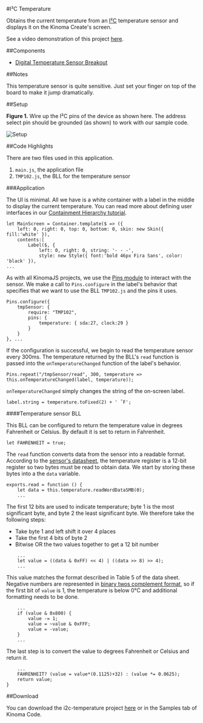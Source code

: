 #I²C Temperature

Obtains the current temperature from an [I²C](../i2c) temperature sensor and displays it on the Kinoma Create's screen.

See a video demonstration of this project [here](https://youtu.be/PR8Eof011IA).

<!--
<iframe width="640" height="360" src="https://www.youtube.com/embed/PR8Eof011IA?rel=0&amp;controls=1&amp;showinfo=0&autoplay=0" frameborder="0" allowfullscreen></iframe>
-->

##Components

* [Digital Temperature Sensor Breakout](https://www.sparkfun.com/search/results?term=tmp102)

##Notes

This temperature sensor is quite sensitive. Just set your finger on top of the board to make it jump dramatically.

##Setup

**Figure 1.** Wire up the I²C pins of the device as shown here. The address select pin should be grounded (as shown) to work with our sample code.

![Setup](img/setup.jpg)

##Code Highlights

There are two files used in this application.

1. `main.js`, the application file
2. `TMP102.js`, the BLL for the temperature sensor

###Application

The UI is minimal. All we have is a white container with a label in the middle to display the current temperature. You can read more about defining user interfaces in our [Containment Hierarchy tutorial](http://kinoma.com/develop/documentation/kinomajs-tutorials/containment-hierarchy/).

```
let MainScreen = Container.template($ => ({
	left: 0, right: 0, top: 0, bottom: 0, skin: new Skin({ fill:'white' }),
	contents:[
		Label($, {
			left: 0, right: 0, string: '- - -',
			style: new Style({ font:'bold 46px Fira Sans', color: 'black' }),
...
```

As with all KinomaJS projects, we use the [Pins module](http://kinoma.com/develop/documentation/kinomajs-tutorials/create-pins-module/) to interact with the sensor. We make a call to `Pins.configure` in the label's behavior that specifies that we want to use the BLL `TMP102.js`  and the pins it uses.

```
Pins.configure({
	tmpSensor: {
		require: "TMP102",
		pins: {
			temperature: { sda:27, clock:29 }
		}
	}
}, ...
```

If the configuration is successful, we begin to read the temperature sensor every 300ms. The temperature returned by the BLL's `read` function is passed into the `onTemperatureChanged` function of the label's behavior.

```
Pins.repeat("/tmpSensor/read", 300, temperature => this.onTemperatureChanged(label, temperature));
```

`onTemperatureChanged` simply changes the string of the on-screen label.

```
label.string = temperature.toFixed(2) + ' ˚F';
```

####Temperature sensor BLL

This BLL can be configured to return the temperature value in degrees Fahrenheit or Celsius. By default it is set to return in Fahrenheit.

```
let FAHRENHEIT = true;
```

The `read` function converts data from the sensor into a readable format. According to the [sensor's datasheet](https://www.sparkfun.com/datasheets/Sensors/Temperature/tmp102.pdf), the temperature register is a 12-bit register so two bytes must be read to obtain data. We start by storing these bytes into a the `data` variable.

```
exports.read = function () {
    let data = this.temperature.readWordDataSMB(0);
    ...
```

The first 12 bits are used to indicate temperature; byte 1 is the most significant byte, and byte 2 the least significant byte. We therefore take the following steps:

- Take byte 1 and left shift it over 4 places
- Take the first 4 bits of byte 2
- Bitwise OR the two values together to get a 12 bit number

```
	...
	let value = ((data & 0xFF) << 4) | ((data >> 8) >> 4);
	...
```

This value matches the format described in Table 5 of the data sheet. Negative numbers are represented in [binary twos complement format](https://www.cs.cornell.edu/~tomf/notes/cps104/twoscomp.html), so if the first bit of `value` is 1, the temperature is below 0°C and additional formatting needs to be done. 

```
	...
	if (value & 0x800) {
		value -= 1;
		value = ~value & 0xFFF;
		value = -value;
	}
	...
```	
	
The last step is to convert the value to degrees Fahrenheit or Celsius and return it.
	
```
	...
	FAHRENHEIT? (value = value*(0.1125)+32) : (value *= 0.0625);
	return value;
}
```

##Download

You can download the i2c-temperature project [here](https://github.com/Kinoma/KPR-examples/tree/master/i2c-temperature) or in the Samples tab of Kinoma Code.